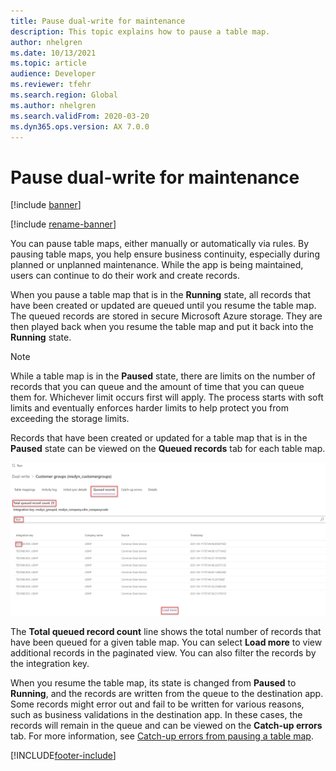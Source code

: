 ```yaml
---
title: Pause dual-write for maintenance
description: This topic explains how to pause a table map.
author: nhelgren
ms.date: 10/13/2021
ms.topic: article
audience: Developer
ms.reviewer: tfehr
ms.search.region: Global
ms.author: nhelgren
ms.search.validFrom: 2020-03-20
ms.dyn365.ops.version: AX 7.0.0
---
```


# Pause dual-write for maintenance

[!include [banner](../../includes/banner.md)]

[!include [rename-banner](~/includes/cc-data-platform-banner.md)]

You can pause table maps, either manually or automatically via rules. By pausing table maps, you help ensure business continuity, especially during planned or unplanned maintenance. While the app is being maintained, users can continue to do their work and create records.

When you pause a table map that is in the **Running** state, all records that have been created or updated are queued until you resume the table map. The queued records are stored in secure Microsoft Azure storage. They are then played back when you resume the table map and put it back into the **Running** state.

> [!NOTE]
> While a table map is in the **Paused** state, there are limits on the number of records that you can queue and the amount of time that you can queue them for. Whichever limit occurs first will apply. The process starts with soft limits and eventually enforces harder limits to help protect you from exceeding the storage limits.

Records that have been created or updated for a table map that is in the **Paused** state can be viewed on the **Queued records** tab for each table map.

![Queued records tab.](media/Queued-Insights1.png)

The **Total queued record count** line shows the total number of records that have been queued for a given table map. You can select **Load more** to view additional records in the paginated view. You can also filter the records by the integration key.

When you resume the table map, its state is changed from **Paused** to **Running**, and the records are written from the queue to the destination app. Some records might error out and fail to be written for various reasons, such as business validations in the destination app. In these cases, the records will remain in the queue and can be viewed on the **Catch-up errors** tab. For more information, see [Catch-up errors from pausing a table map](errors-and-alerts.md#catch-up-errors-from-pausing-a-table-map).

[!INCLUDE[footer-include](../../../../includes/footer-banner.md)]
